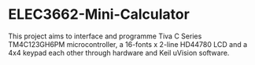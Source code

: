 # ELEC3662-Mini-Calculator
This project aims to interface and programme Tiva C Series TM4C123GH6PM microcontroller, a 16-fonts x 2-line HD44780 LCD and a 4x4 keypad each other through hardware and Keil uVision software.

